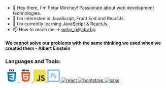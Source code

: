 - 👋 Hey there, I'm Petar Mirchev! Passionate about web development technologies.
- 👀 I’m interested in JavaScript, Front End and ReactJs.
- 🌱 I’m currently learning JavaScript & ReactJs.
- 📫 How to reach me -> petar_g@abv.bg
<!-- - 💞️ I’m looking to collaborate on ... -->

<!---
PetarMirchev/PetarMirchev is a ✨ special ✨ repository because its `README.md` (this file) appears on your GitHub profile.
You can click the Preview link to take a look at your changes.
--->
<h4 align="left" >We cannot solve our problems with the same thinking we used when we created them - Albert Einstein</h4>

<h3 align="left">Languages and Tools:</h3>
<p align="left"><a href="https://www.w3schools.com/css/" target="_blank" rel="noreferrer"> <img src="https://raw.githubusercontent.com/devicons/devicon/master/icons/css3/css3-original-wordmark.svg" alt="css3" width="40" height="40"/> </a> <a href="https://www.w3.org/html/" target="_blank" rel="noreferrer"> <img src="https://raw.githubusercontent.com/devicons/devicon/master/icons/html5/html5-original-wordmark.svg" alt="html5" width="40" height="40"/> </a> <a href="https://developer.mozilla.org/en-US/docs/Web/JavaScript" target="_blank" rel="noreferrer"> <img src="https://raw.githubusercontent.com/devicons/devicon/master/icons/javascript/javascript-original.svg" alt="javascript" width="40" height="40"/> </a> <a href="https://www.photoshop.com/en" target="_blank" rel="noreferrer"> <img src="https://raw.githubusercontent.com/devicons/devicon/master/icons/photoshop/photoshop-line.svg" alt="photoshop" width="40" height="40"/> </a> <a href="https://reactjs.org/" target="_blank" rel="noreferrer"> <a href="https://reactjs.org/" target="_blank" rel="noreferrer"> <img src="https://www.svgrepo.com/show/303500/react-1-logo.svg" alt="react" width="40" height="40"/> </a> <a href="https://getbootstrap.com/" target="_blank" rel="noreferrer"> <img src="https://cdn.freebiesupply.com/logos/large/2x/bootstrap-4-logo-png-transparent.png" alt="bootstrap" width="40" height="40"/> </a> <a href="https://sass-lang.com/" target="_blank" rel="noreferrer"> <img src="https://upload.wikimedia.org/wikipedia/commons/thumb/9/96/Sass_Logo_Color.svg/2560px-Sass_Logo_Color.svg.png" alt="sass" width="40" height="40"/>
 </p>
  
  <!-- <a href="https://www.mysql.com/" target="_blank" rel="noreferrer"> <img src="https://raw.githubusercontent.com/devicons/devicon/master/icons/mysql/mysql-original-wordmark.svg" alt="mysql" width="40" height="40"/> </a>  -->
  
 <!-- <a href="https://firebase.google.com/" target="_blank" rel="noreferrer"> <img src="https://www.vectorlogo.zone/logos/firebase/firebase-icon.svg" alt="firebase" width="40" height="40"/> </a>  -->
  
  <!-- <a href="https://www.java.com" target="_blank" rel="noreferrer"> <img src="https://raw.githubusercontent.com/devicons/devicon/master/icons/java/java-original.svg" alt="java" width="40" height="40"/> </a> -->

  
<!--   <p><img align="center" src="https://github-readme-stats.vercel.app/api/top-langs?username=petarmirchev&show_icons=true&locale=en&layout=compact" alt="petarmirchev" /></p> -->

